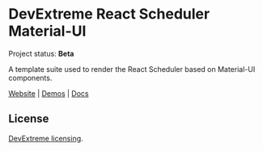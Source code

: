 # DevExtreme React Scheduler Material-UI

Project status: **Beta**

A template suite used to render the React Scheduler based on Material-UI components.

[Website](https://devexpress.github.io/devextreme-reactive/react/scheduler/) | [Demos](https://devexpress.github.io/devextreme-reactive/react/scheduler/demos/) | [Docs](https://devexpress.github.io/devextreme-reactive/react/scheduler/docs/)

## License

[DevExtreme licensing](https://js.devexpress.com/licensing/).
